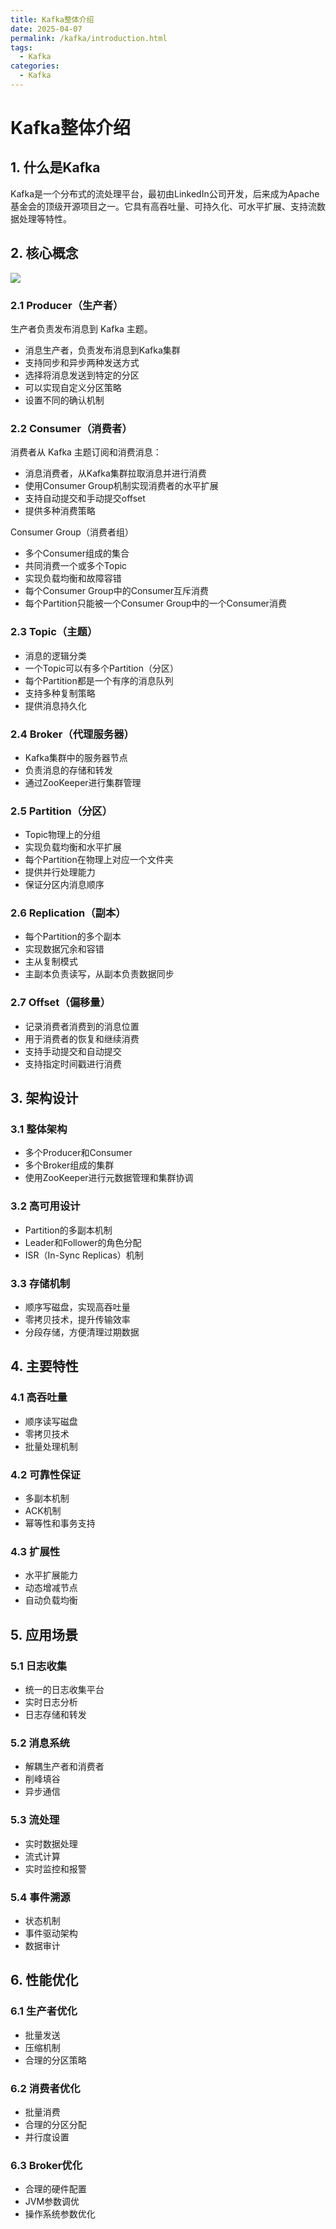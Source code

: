 ```yaml
---
title: Kafka整体介绍
date: 2025-04-07
permalink: /kafka/introduction.html
tags:
  - Kafka
categories:
  - Kafka
---
```


# Kafka整体介绍

## 1. 什么是Kafka
Kafka是一个分布式的流处理平台，最初由LinkedIn公司开发，后来成为Apache基金会的顶级开源项目之一。它具有高吞吐量、可持久化、可水平扩展、支持流数据处理等特性。

## 2. 核心概念

![](./image/01.Kafka基本架构.png)

### 2.1 Producer（生产者）

生产者负责发布消息到 Kafka 主题。

- 消息生产者，负责发布消息到Kafka集群
- 支持同步和异步两种发送方式
- 选择将消息发送到特定的分区
- 可以实现自定义分区策略
- 设置不同的确认机制

### 2.2 Consumer（消费者）

消费者从 Kafka 主题订阅和消费消息：

- 消息消费者，从Kafka集群拉取消息并进行消费
- 使用Consumer Group机制实现消费者的水平扩展
- 支持自动提交和手动提交offset
- 提供多种消费策略
  
Consumer Group（消费者组）
- 多个Consumer组成的集合
- 共同消费一个或多个Topic
- 实现负载均衡和故障容错
- 每个Consumer Group中的Consumer互斥消费
- 每个Partition只能被一个Consumer Group中的一个Consumer消费

### 2.3 Topic（主题）
- 消息的逻辑分类
- 一个Topic可以有多个Partition（分区）
- 每个Partition都是一个有序的消息队列
- 支持多种复制策略
- 提供消息持久化

### 2.4 Broker（代理服务器）

- Kafka集群中的服务器节点
- 负责消息的存储和转发
- 通过ZooKeeper进行集群管理

### 2.5 Partition（分区）
- Topic物理上的分组
- 实现负载均衡和水平扩展
- 每个Partition在物理上对应一个文件夹
- 提供并行处理能力
- 保证分区内消息顺序
### 2.6 Replication（副本）
- 每个Partition的多个副本
- 实现数据冗余和容错
- 主从复制模式
- 主副本负责读写，从副本负责数据同步
### 2.7 Offset（偏移量）
- 记录消费者消费到的消息位置
- 用于消费者的恢复和继续消费
- 支持手动提交和自动提交
- 支持指定时间戳进行消费

## 3. 架构设计

### 3.1 整体架构
- 多个Producer和Consumer
- 多个Broker组成的集群
- 使用ZooKeeper进行元数据管理和集群协调

### 3.2 高可用设计
- Partition的多副本机制
- Leader和Follower的角色分配
- ISR（In-Sync Replicas）机制

### 3.3 存储机制
- 顺序写磁盘，实现高吞吐量
- 零拷贝技术，提升传输效率
- 分段存储，方便清理过期数据

## 4. 主要特性

### 4.1 高吞吐量
- 顺序读写磁盘
- 零拷贝技术
- 批量处理机制

### 4.2 可靠性保证
- 多副本机制
- ACK机制
- 幂等性和事务支持

### 4.3 扩展性
- 水平扩展能力
- 动态增减节点
- 自动负载均衡

## 5. 应用场景

### 5.1 日志收集
- 统一的日志收集平台
- 实时日志分析
- 日志存储和转发

### 5.2 消息系统
- 解耦生产者和消费者
- 削峰填谷
- 异步通信

### 5.3 流处理
- 实时数据处理
- 流式计算
- 实时监控和报警

### 5.4 事件溯源
- 状态机制
- 事件驱动架构
- 数据审计

## 6. 性能优化

### 6.1 生产者优化
- 批量发送
- 压缩机制
- 合理的分区策略

### 6.2 消费者优化
- 批量消费
- 合理的分区分配
- 并行度设置

### 6.3 Broker优化
- 合理的硬件配置
- JVM参数调优
- 操作系统参数优化


